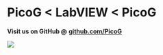 # **PicoG \< LabVIEW \< PicoG**

**Visit us on GitHub @** [**github.com/PicoG**](https://github.com/PicoG/)

![](https://user-images.githubusercontent.com/381432/127711404-69957651-ef9d-45f1-8ecc-eeb3c90f86b6.png)
